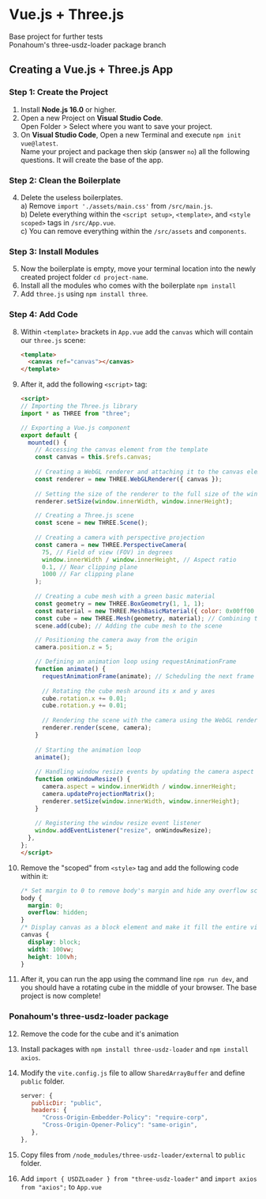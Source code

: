 # Vue.js + Three.js
Base project for further tests  
Ponahoum's three-usdz-loader package branch
## Creating a Vue.js + Three.js App

### Step 1: Create the Project
1. Install **Node.js 16.0** or higher.
2. Open a new Project on **Visual Studio Code**.  
Open Folder > Select where you want to save your project.
3. On **Visual Studio Code**, Open a new Terminal and execute `npm init vue@latest`.  
Name your project and package then skip (answer `no`) all the following questions. It will create the base of the app.

### Step 2: Clean the Boilerplate
4. Delete the useless boilerplates.  
a) Remove `import './assets/main.css'` from `/src/main.js`.  
b) Delete everything within the `<script setup>`, `<template>`, and `<style scoped>` tags in `/src/App.vue`.  
c) You can remove everything within the `/src/assets` and `components`.

### Step 3: Install Modules
5. Now the boilerplate is empty, move your terminal location into the newly created project folder `cd project-name`.  
6. Install all the modules who comes with the boilerplate `npm install`
7. Add `three.js` using `npm install three`.

### Step 4: Add Code
8. Within `<template>` brackets in `App.vue` add the `canvas` which will contain our `three.js` scene:

   ```html
   <template>
     <canvas ref="canvas"></canvas>
   </template>
   ```

9. After it, add the following `<script>` tag:

   ```html
   <script>
   // Importing the Three.js library
   import * as THREE from "three";
   
   // Exporting a Vue.js component
   export default {
     mounted() {
       // Accessing the canvas element from the template
       const canvas = this.$refs.canvas;
       
       // Creating a WebGL renderer and attaching it to the canvas element
       const renderer = new THREE.WebGLRenderer({ canvas });
       
       // Setting the size of the renderer to the full size of the window
       renderer.setSize(window.innerWidth, window.innerHeight);

       // Creating a Three.js scene
       const scene = new THREE.Scene();
       
       // Creating a camera with perspective projection
       const camera = new THREE.PerspectiveCamera(
         75, // Field of view (FOV) in degrees
         window.innerWidth / window.innerHeight, // Aspect ratio
         0.1, // Near clipping plane
         1000 // Far clipping plane
       );
       
       // Creating a cube mesh with a green basic material
       const geometry = new THREE.BoxGeometry(1, 1, 1);
       const material = new THREE.MeshBasicMaterial({ color: 0x00ff00 }); // Green color
       const cube = new THREE.Mesh(geometry, material); // Combining the geometry and material into a mesh
       scene.add(cube); // Adding the cube mesh to the scene

       // Positioning the camera away from the origin
       camera.position.z = 5;

       // Defining an animation loop using requestAnimationFrame
       function animate() {
         requestAnimationFrame(animate); // Scheduling the next frame to be rendered
         
         // Rotating the cube mesh around its x and y axes
         cube.rotation.x += 0.01;
         cube.rotation.y += 0.01;
         
         // Rendering the scene with the camera using the WebGL renderer
         renderer.render(scene, camera);
       }
       
       // Starting the animation loop
       animate();
       
       // Handling window resize events by updating the camera aspect ratio and renderer size
       function onWindowResize() {
         camera.aspect = window.innerWidth / window.innerHeight;
         camera.updateProjectionMatrix();
         renderer.setSize(window.innerWidth, window.innerHeight);
       }
       
       // Registering the window resize event listener
       window.addEventListener("resize", onWindowResize);
     },
   };
   </script>
   ```

10. Remove the "scoped" from `<style>` tag and add the following code within it:

    ```css
    /* Set margin to 0 to remove body's margin and hide any overflow scrollbars */
    body {
      margin: 0;
      overflow: hidden;
    }
    /* Display canvas as a block element and make it fill the entire viewport */
    canvas {
      display: block;
      width: 100vw;
      height: 100vh;
    }
    ```

11. After it, you can run the app using the command line `npm run dev`, and you should have a rotating cube in the middle of your browser. The base project is now complete!

### Ponahoum's three-usdz-loader package
12. Remove the code for the cube and it's animation
13. Install packages with `npm install three-usdz-loader` and `npm install axios`.
14. Modify the `vite.config.js` file to allow `SharedArrayBuffer` and define `public` folder.
      ```js
      server: {
         publicDir: "public",
         headers: {
            "Cross-Origin-Embedder-Policy": "require-corp",
            "Cross-Origin-Opener-Policy": "same-origin",
         },
      },
      ```
15. Copy files from `/node_modules/three-usdz-loader/external` to `public` folder.

16. Add `import { USDZLoader } from "three-usdz-loader"` and `import axios from "axios";` to `App.vue` <script>.
17. Add the `.usdz` file into the `public` directory.
18. To use the package we need to create a new instance of `USDZLoader` and call the function `loadFile()` on it.  
   a) `loadFile()` is an asynchronous function and neet to be call into a `async` function.  
   b) `loadFile()` takes a File as first argument.  
  
      - Within App.vue, add `data()` to the `export default`, it will hold the data we will fetch with Axios API.

         ```js
         data() {
           return {
             modelData: null,
             loading: true,
           };
         },
         ```
   
      - Call the async function `loadUSDZ()` passing the axios' fetched file as argument

         ```js
         const loader = new USDZLoader();
         const group = new THREE.Group();
         scene.add(group);
         async function loadUSDZ(modelData, group) {
           const file = new File([modelData], "model.usdz", {
             type: "model/vnd.usdz+zip",
           });
           return await loader.loadFile(file, group);
         }
         ```

      - Use `Axios` to fetch the binary file given the path of our .usdz file.

         ```js
         axios
           .get("/livingroom.usdz", {
             responseType: "arraybuffer",
           })
           .then((response) => {
             this.modelData = response.data;
             this.loading = false;
             // do something with the model data here
             loadUSDZ(this.modelData, group);
           });
         ```



### Conclusion:
IT WORKS !  
... code is throwing a bunch or warnings and errors but... "MEH!" at lease the .usdz is loaded into the `three.js` scene and the web app do not crash.
